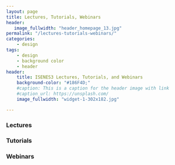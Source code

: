 ```yaml
---
layout: page
title: Lectures, Tutorials, Webinars
header:
   image_fullwidth: "header_homepage_13.jpg"
permalink: "/lectures-tutorials-webinars/"
categories:
    - design
tags:
    - design
    - background color
    - header
header:
    title: ISENES3 Lectures, Tutorials, and Webinars
    background-color: "#186F4D;"
    #caption: This is a caption for the header image with link
    #caption_url: https://unsplash.com/
    image_fullwidth: "widget-1-302x182.jpg"

---
```


### Lectures

### Tutorials

### Webinars
